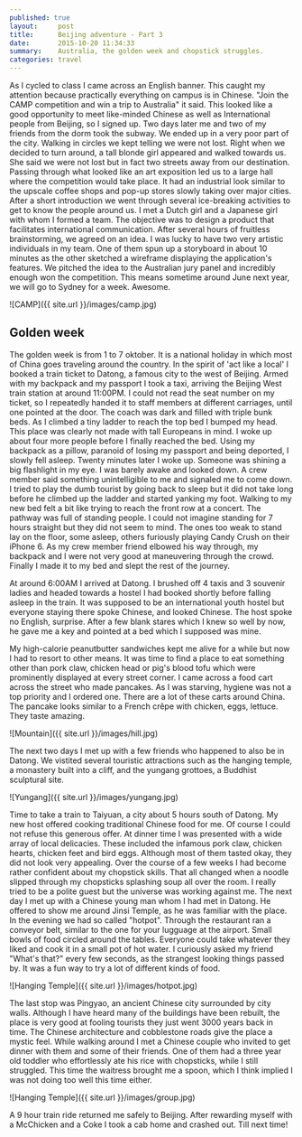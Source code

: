 ```yaml
---
published: true
layout:     post
title:      Beijing adventure - Part 3
date:       2015-10-20 11:34:33
summary:    Australia, the golden week and chopstick struggles.
categories: travel
---
```


As I cycled to class I came across an English banner. This caught my attention because practically everything on campus is in Chinese. "Join the CAMP competition and win a trip to Australia" it said. This looked like a good opportunity to meet like-minded Chinese as well as International people from Beijing, so I signed up. Two days later me and two of my friends from the dorm took the subway. We ended up in a very poor part of the city. Walking in circles we kept telling we were not lost. Right when we decided to turn around, a tall blonde girl appeared and walked towards us. She said we were not lost but in fact two streets away from our destination.
Passing through what looked like an art exposition led us to a large hall where the competition would take place. It had an industrial look similar to the upscale coffee shops and pop-up stores slowly taking over major cities. After a short introduction we went through several ice-breaking activities to get to know the people around us. I met a Dutch girl and a Japanese girl with whom I formed a team.
The objective was to design a product that facilitates international communication. After several hours of fruitless brainstorming, we agreed on an idea. I was lucky to have two very artistic individuals in my team. One of them spun up a storyboard in about 10 minutes as the other sketched a wireframe displaying the application's features. We pitched the idea to the Australian jury panel and incredibly enough won the competition. This means sometime around June next year, we will go to Sydney for a week. Awesome.

![CAMP]({{ site.url }}/images/camp.jpg)

## Golden week
The golden week is from 1 to 7 oktober. It is a national holiday in which most of China goes traveling around the country. In the spirit of 'act like a local' I booked a train ticket to Datong, a famous city to the west of Beijing. Armed with my backpack and my passport I took a taxi, arriving the Beijing West train station at around 11:00PM. I could not read the seat number on my ticket, so I repeatedly handed it to staff members at different carriages, until one pointed at the door. The coach was dark and filled with triple bunk beds. As I climbed a tiny ladder to reach the top bed I bumped my head. This place was clearly not made with tall Europeans in mind. I woke up about four more people before I finally reached the bed. Using my backpack as a pillow, paranoid of losing my passport and being deported, I slowly fell asleep. Twenty minutes later I woke up. Someone was shining a big flashlight in my eye. I was barely awake and looked down. A crew member said something unintelligible to me and signaled me to come down. I tried to play the dumb tourist by going back to sleep but it did not take long before he climbed up the ladder and started yanking my foot. Walking to my new bed felt a bit like trying to reach the front row at a concert. The pathway was full of standing people. I could not imagine standing for 7 hours straight but they did not seem to mind. The ones too weak to stand lay on the floor, some asleep, others furiously playing Candy Crush on their iPhone 6. As my crew member friend elbowed his way through, my backpack and I were not very good at maneuvering through the crowd. Finally I made it to my bed and slept the rest of the journey.

At around 6:00AM I arrived at Datong. I brushed off 4 taxis and 3 souvenir ladies and headed towards a hostel I had booked shortly before falling asleep in the train. It was supposed to be an international youth hostel but everyone staying there spoke Chinese, and looked Chinese. The host spoke no English, surprise. After a few blank stares which I knew so well by now, he gave me a key and pointed at a bed which I supposed was mine.

My high-calorie peanutbutter sandwiches kept me alive for a while but now I had to resort to other means. It was time to find a place to eat something other than pork claw, chicken head or pig's blood tofu which were prominently displayed at every street corner. I came across a food cart across the street who made pancakes. As I was starving, hygiene was not a top priority and I ordered one. There are a lot of these carts around China. The pancake looks similar to a French crêpe with chicken, eggs, lettuce. They taste amazing.

![Mountain]({{ site.url }}/images/hill.jpg)

The next two days I met up with a few friends who happened to also be in Datong. We vistited several touristic attractions such as the hanging temple, a monastery built into a cliff, and the yungang grottoes, a Buddhist sculptural site.

![Yungang]({{ site.url }}/images/yungang.jpg)

Time to take a train to Taiyuan, a city about 5 hours south of Datong. My new host offered cooking traditional Chinese food for me. Of course I could not refuse this generous offer. At dinner time I was presented with a wide array of local delicacies. These included the infamous pork claw, chicken hearts, chicken feet and bird eggs. Although most of them tasted okay, they did not look very appealing. Over the course of a few weeks I had become rather confident about my chopstick skills. That all changed when a noodle slipped through my chopsticks splashing soup all over the room. I really tried to be a polite guest but the universe was working against me.
The next day I met up with a Chinese young man whom I had met in Datong. He offered to show me around Jinsi Temple, as he was familiar with the place. In the evening we had so called "hotpot". Through the restaurant ran a conveyor belt, similar to the one for your lugguage at the airport. Small bowls of food circled around the tables. Everyone could take whatever they liked and cook it in a small pot of hot water. I curiously asked my friend "What's that?" every few seconds, as the strangest looking things passed by. It was a fun way to try a lot of different kinds of food.

![Hanging Temple]({{ site.url }}/images/hotpot.jpg)

The last stop was Pingyao, an ancient Chinese city surrounded by city walls. Although I have heard many of the buildings have been rebuilt, the place is very good at fooling tourists they just went 3000 years back in time. The Chinese architecture and cobblestone roads give the place a mystic feel. While walking around I met a Chinese couple who invited to get dinner with them and some of their friends. One of them had a three year old toddler who effortlessly ate his rice with chopsticks, while I still struggled. This time the waitress brought me a spoon, which I think implied I was not doing too well this time either.

![Hanging Temple]({{ site.url }}/images/group.jpg)

A 9 hour train ride returned me safely to Beijing. After rewarding myself with a McChicken and a Coke I took a cab home and crashed out. Till next time!
